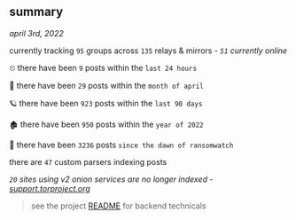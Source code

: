 
## summary
_april 3rd, 2022_

currently tracking `95` groups across `135` relays & mirrors - _`51` currently online_

⏲ there have been `9` posts within the `last 24 hours`

🦈 there have been `29` posts within the `month of april`

🪐 there have been `923` posts within the `last 90 days`

🏚 there have been `950` posts within the `year of 2022`

🦕 there have been `3236` posts `since the dawn of ransomwatch`

there are `47` custom parsers indexing posts

_`20` sites using v2 onion services are no longer indexed - [support.torproject.org](https://support.torproject.org/onionservices/v2-deprecation/)_

> see the project [README](https://github.com/thetanz/ransomwatch#ransomwatch--) for backend technicals
